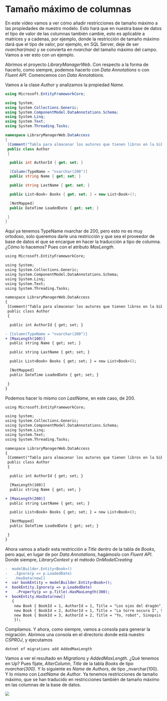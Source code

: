 # Tamaño máximo de columnas

En este vídeo vamos a ver cómo añadir restricciones de tamaño máximo a las propiedades de nuestro modelo. Esto hará que en nuestra base de datos el tipo de valor de las columnas también cambie, esto es aplicable a matrices y a cadenas, por ejemplo, donde la restricción de tamaño máximo dará que el tipo de valor, por ejemplo, en SQL Server, deje de ser _nvarchar(max)_ y se convierta en _nvarchar_ del tamaño máximo del campo. Vamos a ver esto con un ejemplo.

Abrimos el proyecto _LibraryManagerWeb_. Con respecto a la forma de hacerlo, como siempre, podemos hacerlo con _Data Annotations_ o con _Fluent API_. Comencemos con _Data Annotations_.

Vamos a la clase _Author_ y analizamos la propiedad _Name_.

```csharp
using Microsoft.EntityFrameworkCore;

using System;
using System.Collections.Generic;
using System.ComponentModel.DataAnnotations.Schema;
using System.Linq;
using System.Text;
using System.Threading.Tasks;

namespace LibraryManagerWeb.DataAccess
{
 [Comment("Tabla para almacenar los autores que tienen libros en la biblioteca.")]
 public class Author
 {

  public int AuthorId { get; set; }

  [Column(TypeName = "nvarchar(200")]
  public string Name { get; set; }

  public string LastName { get; set; }

  public List<Book> Books { get; set; } = new List<Book>();

  [NotMapped]
  public DateTime LoadedDate { get; set; }

 }
}
```

Aquí ya tenemos TypeName nvarchar de 200, pero esto no es muy ortodoxo, solo queremos darle una restricción y que sea el proveedor de base de datos el que se encargue en hacer la traducción a tipo de columna. ¿Cómo lo hacemos? Pues con el atributo _MaxLength_.

```diff
using Microsoft.EntityFrameworkCore;

using System;
using System.Collections.Generic;
using System.ComponentModel.DataAnnotations.Schema;
using System.Linq;
using System.Text;
using System.Threading.Tasks;

namespace LibraryManagerWeb.DataAccess
{
 [Comment("Tabla para almacenar los autores que tienen libros en la biblioteca.")]
 public class Author
 {

  public int AuthorId { get; set; }

- [Column(TypeName = "nvarchar(200")]
+ [MaxLength(100)]
  public string Name { get; set; }

  public string LastName { get; set; }

  public List<Book> Books { get; set; } = new List<Book>();

  [NotMapped]
  public DateTime LoadedDate { get; set; }

 }
}
```

Podemos hacer lo mismo con _LastName_, en este caso, de 200.

```diff
using Microsoft.EntityFrameworkCore;

using System;
using System.Collections.Generic;
using System.ComponentModel.DataAnnotations.Schema;
using System.Linq;
using System.Text;
using System.Threading.Tasks;

namespace LibraryManagerWeb.DataAccess
{
 [Comment("Tabla para almacenar los autores que tienen libros en la biblioteca.")]
 public class Author
 {

  public int AuthorId { get; set; }

  [MaxLength(100)]
  public string Name { get; set; }

+ [MaxLength(200)]
  public string LastName { get; set; }

  public List<Book> Books { get; set; } = new List<Book>();

  [NotMapped]
  public DateTime LoadedDate { get; set; }

 }
}
```

Ahora vamos a añadir esta restricción a _Title_ dentro de la tabla de _Books_, pero aquí, en lugar de por _Data Annotations_, hagámoslo con _Fluent API_. Donde siempre, _LibraryContext_ y el método _OnModelCreating_

```diff
-  modelBuilder.Entity<Book>()
-   .Ignore(p => p.LoadedDate)
-   .HasData(new[]
+  var bookEntity = modelBuilder.Entity<Book>();
+  bookEntity.Ignore(p => p.LoadedDate)
+    .Property(p => p.Title).HasMaxLength(300);
+  bookEntity.HasData(new[]
   {
    new Book { BookId = 1, AuthorId = 1, Title = "Los ojos del dragón", Sinopsis = "El libro \"Los ojos del dragón\".", PublisherId = 1 },
    new Book { BookId = 2, AuthorId = 1, Title = "La torre oscura I", Sinopsis = "Es el libro \"La torre oscura I\"." , PublisherId = 1 },
    new Book { BookId = 3, AuthorId = 2, Title = "Yo, robot", Sinopsis = "Es el libro \"Yo, robot\".\"." , PublisherId = 1 }
    });
```

Compilamos. Y ahora, como siempre, vamos a consola para generar la migración. Abrimos una consola en el directorio donde está nuestro _CSPROJ_, y  ejecutamos

```shell
dotnet ef migrations add AddedMaxLength
```

 Vamos a ver el resultado en _Migrations_ y _AddedMaxLength_. ¿Qué tenemos en Up? Pues fíjate, _AlterColumn_, _Title_ de la tabla _Books_ de tipo _nvarchar(300)_. Y lo siguiente es _Name_ de _Authors_, de tipo _nvarchar(100). Y lo mismo con _LastName_ de _Author_. Ya tenemos restricciones de tamaño máximo, que se han traducido en restricciones también de tamaño máximo en las columnas de la base de datos.

 <img src="./content/max-column.png" style="zoom:80%">